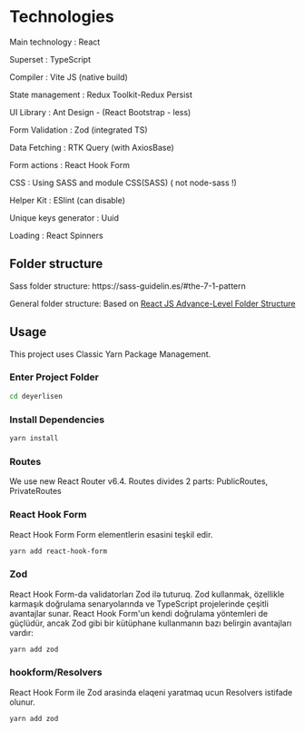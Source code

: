 # Technologies

  Main technology : React

  Superset : TypeScript

  Compiler : Vite JS (native build)

  State management : Redux Toolkit-Redux Persist

  UI Library : Ant Design - (React Bootstrap - less)

  Form Validation : Zod (integrated TS)

  Data Fetching : RTK Query (with AxiosBase)

  Form actions : React Hook Form

  CSS : Using SASS and module CSS(SASS) ( not node-sass !)

  Helper Kit : ESlint (can disable)

  Unique keys generator : Uuid

  Loading : React Spinners

  ## Folder structure
  <p>Sass folder structure: https://sass-guidelin.es/#the-7-1-pattern</p>

  <p>General folder structure: Based on <a href="https://github.com/ahsan-chy/React-JS-Advance-Folder-Structure" target="_blank">React JS Advance-Level Folder Structure</a></p>


  ## Usage

  This project uses Classic Yarn Package Management.

  ### Enter Project Folder

  ```bash
  cd deyerlisen
  ```

  ### Install Dependencies

  ```bash
  yarn install
  ```

  ### Routes
  We use new React Router v6.4. Routes divides 2 parts: 
  PublicRoutes, PrivateRoutes

  ### React Hook Form
  React Hook Form Form elementlerin esasini teşkil edir.
  
  ```bash
  yarn add react-hook-form
  ```

  ### Zod
  React Hook Form-da validatorları Zod ilə tuturuq. Zod kullanmak, özellikle karmaşık doğrulama senaryolarında ve TypeScript projelerinde çeşitli avantajlar sunar. React Hook Form'un kendi doğrulama yöntemleri de güçlüdür, ancak Zod gibi bir kütüphane kullanmanın bazı belirgin avantajları vardır:

  ```bash
  yarn add zod
  ```

  ### hookform/Resolvers
  React Hook Form ile Zod arasinda elaqeni yaratmaq ucun Resolvers istifade olunur.
  
  ```bash
  yarn add zod
  ```
